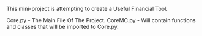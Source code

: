 This mini-project is attempting to create a Useful Financial Tool.

Core.py - The Main File Of The Project.
CoreMC.py - Will contain functions and classes that will be imported to Core.py.

